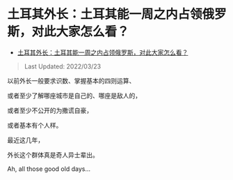 # 土耳其外长：土耳其能一周之内占领俄罗斯，对此大家怎么看？

- [土耳其外长：土耳其能一周之内占领俄罗斯，对此大家怎么看？](https://www.zhihu.com/question/38565782/answer/2402533146)

>Last Updated: 2022/03/23

以前外长一般要求识数、掌握基本的四则运算、

或者至少了解哪座城市是自己的、哪座是敌人的，

或者至少不公开的为撒谎自豪，

或者基本有个人样。

  

最近这几年，

外长这个群体真是奇人异士辈出。

  

Ah, all those good old days…